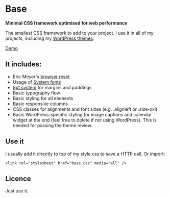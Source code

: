 # Base
**Minimal CSS framework optimised for web performance**


The smallest CSS framework to add to your project. 
I use it in all of my projects, including my [WordPress themes](https://themeforest.net/user/darinka?ref=Darinka).

[Demo](http://designagent.sk/base/)

## It includes:
* Eric Meyer's [browser reset](http://meyerweb.com/eric/thoughts/2011/01/03/reset-revisited/)
* Usage of [System fonts](https://www.smashingmagazine.com/2015/11/using-system-ui-fonts-practical-guide/)
* [8pt system](https://medium.com/built-to-adapt/intro-to-the-8-point-grid-system-d2573cde8632#.5z3n0fc3v) for margins and paddings
* Basic typography flow
* Basic styling for all elements
* Basic responsive columns
* CSS classes for alignments and font sizes (e.g. .alignleft or .size-xxl)
* Basic WordPress-specific styling for image captions and calendar widget at the end (feel free to delete if not using WordPress). This is needed for passing the theme review.

## Use it
I usually add it directly to top of my style.css to save a HTTP call. Or import:

```
<link rel="stylesheet" href="base.css" media="all" />  
```

## Licence
Just use it.
